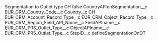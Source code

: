 <?xml version="1.0" encoding="UTF-8"?>
<CustomMetadata xmlns="http://soap.sforce.com/2006/04/metadata" xmlns:xsi="http://www.w3.org/2001/XMLSchema-instance" xmlns:xsd="http://www.w3.org/2001/XMLSchema">
    <label>Segmentation to Outlet type CH</label>
    <protected>false</protected>
    <values>
        <field>CountryAPIonSegmentation__c</field>
        <value xsi:type="xsd:string">EUR_CRM_Country_Code__c</value>
    </values>
    <values>
        <field>Country__c</field>
        <value xsi:type="xsd:string">CH</value>
    </values>
    <values>
        <field>EUR_CRM_Account_Record_Type__c</field>
        <value xsi:nil="true"/>
    </values>
    <values>
        <field>EUR_CRM_Object_Record_Type__c</field>
        <value xsi:nil="true"/>
    </values>
    <values>
        <field>EUR_CRM_Region_Field_API_Name__c</field>
        <value xsi:nil="true"/>
    </values>
    <values>
        <field>FieldAPIname__c</field>
        <value xsi:type="xsd:string">EUR_CRM_PRS_Outlet_Type__c</value>
    </values>
    <values>
        <field>ObjectAPIname__c</field>
        <value xsi:type="xsd:string">EUR_CRM_PRS_Outlet_Type__c</value>
    </values>
    <values>
        <field>StepID__c</field>
        <value xsi:type="xsd:string">defineSegmentationOnOT</value>
    </values>
</CustomMetadata>
